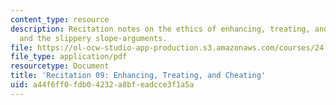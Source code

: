 ```yaml
---
content_type: resource
description: Recitation notes on the ethics of enhancing, treating, and cheating,
  and the slippery slope-arguments.
file: https://ol-ocw-studio-app-production.s3.amazonaws.com/courses/24-06j-bioethics-spring-2009/a44f6ff0fdb04232a8bfeadcce3f1a5a_MIT24_06Js09_rec09.pdf
file_type: application/pdf
resourcetype: Document
title: 'Recitation 09: Enhancing, Treating, and Cheating'
uid: a44f6ff0-fdb0-4232-a8bf-eadcce3f1a5a
---
```

